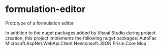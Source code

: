 # formulation-editor

Prototype of a formulation editor

In addition to the nuget packages added by Visual Studio during project creation, this project implements the following nuget packages:
AutoFac
Microsoft.AspNet.WebApi.Client
Newtonsoft.JSON
Prism.Core
Moq
